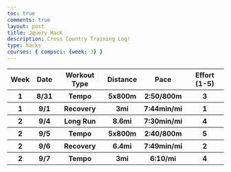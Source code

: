 ```yaml
---
toc: true
comments: true
layout: post
title: Jquery Hack
description: Cross Country Training Log!
type: hacks
courses: { compsci: {week: 3} }
---
```


<!-- load jQuery and DataTables output style and scripts -->
<head>
    <link rel="stylesheet" type="text/css" href="https://cdn.datatables.net/1.13.4/css/jquery.dataTables.min.css">
    <script type="text/javascript" language="javascript" src="https://code.jquery.com/jquery-3.6.0.min.js"></script>
    <script>var define = null;</script>
    <script type="text/javascript\" language="javascript" src="https://cdn.datatables.net/1.13.4/js/jquery.dataTables.min.js"></script>
</head>

<body>
    <table class="table">
        <thead>
            <tr>
                <th>Week</th>
                <th>Date</th>
                <th>Workout Type</th>
                <th>Distance</th>
                <th>Pace</th>
                <th>Effort (1-5)</th>
            </tr>
        </thead>
        <tbody>
            <tr>
                <th>1</th>
                <th>8/31</th>
                <th>Tempo</th>
                <th>5x800m</th>
                <th>2:50/800m</th>
                <th>3</th>
            </tr>
            <tr>
                <th>1</th>
                <th>9/1</th>
                <th>Recovery</th>
                <th>3mi</th>
                <th>7:44min/mi</th>
                <th>1</th>
            </tr>
            <tr>
                <th>2</th>
                <th>9/4</th>
                <th>Long Run</th>
                <th>8.6mi</th>
                <th>7:30min/mi</th>
                <th>4</th>
            </tr>
            <tr>
                <th>2</th>
                <th>9/5</th>
                <th>Tempo</th>
                <th>5x800m</th>
                <th>2:40/800m</th>
                <th>5</th>
            </tr>
            <tr>
                    <th>2</th>
                <th>9/6</th>
                <th>Recovery </th>
                <th>6.4mi</th>
                <th>7:49min/mi</th>
                <th>2</th>
            </tr>
            <tr>
                <th>2</th>
                <th>9/7</th>
                <th>Tempo</th>
                <th>3mi</th>
                <th>6:10/mi</th>
                <th>4</th>
            </tr>
        </tbody>
    </table>
</body>

<!-- Script is used to embed executable code -->
<script>
    $("#demo").DataTable();
</script>